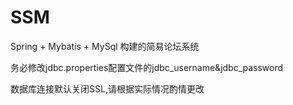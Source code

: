 # SSM
Spring + Mybatis + MySql 构建的简易论坛系统

务必修改jdbc.properties配置文件的jdbc_username&jdbc_password 

数据库连接默认关闭SSL,请根据实际情况酌情更改

